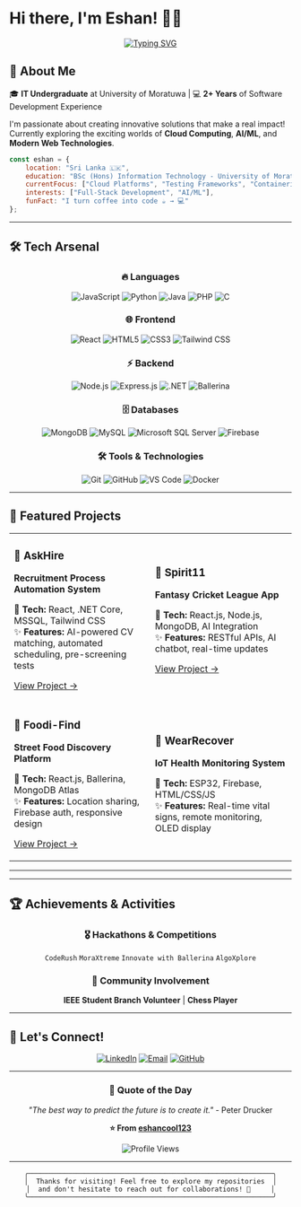 # Hi there, I'm Eshan! 👋🚀

<div align="center">
  
[![Typing SVG](https://readme-typing-svg.herokuapp.com?font=Fira+Code&pause=1000&color=36BCF7&center=true&vCenter=true&width=435&lines=Full+Stack+Developer;IT+Undergraduate+%40+UoM;AI%2FML+Enthusiast;Problem+Solver)](https://git.io/typing-svg)

</div>

## 🌟 About Me

🎓 **IT Undergraduate** at University of Moratuwa | 💻 **2+ Years** of Software Development Experience

I'm passionate about creating innovative solutions that make a real impact! Currently exploring the exciting worlds of **Cloud Computing**, **AI/ML**, and **Modern Web Technologies**.

```javascript
const eshan = {
    location: "Sri Lanka 🇱🇰",
    education: "BSc (Hons) Information Technology - University of Moratuwa",
    currentFocus: ["Cloud Platforms", "Testing Frameworks", "Containerization"],
    interests: ["Full-Stack Development", "AI/ML"],
    funFact: "I turn coffee into code ☕ → 💻"
};
```

---

## 🛠️ Tech Arsenal

<div align="center">

### 🔥 Languages
![JavaScript](https://img.shields.io/badge/-JavaScript-F7DF1E?style=for-the-badge&logo=javascript&logoColor=black)
![Python](https://img.shields.io/badge/-Python-3776AB?style=for-the-badge&logo=python&logoColor=white)
![Java](https://img.shields.io/badge/-Java-007396?style=for-the-badge&logo=java&logoColor=white)
![PHP](https://img.shields.io/badge/-PHP-777BB4?style=for-the-badge&logo=php&logoColor=white)
![C](https://img.shields.io/badge/-C-A8B9CC?style=for-the-badge&logo=c&logoColor=black)

### 🌐 Frontend
![React](https://img.shields.io/badge/-React-61DAFB?style=for-the-badge&logo=react&logoColor=black)
![HTML5](https://img.shields.io/badge/-HTML5-E34F26?style=for-the-badge&logo=html5&logoColor=white)
![CSS3](https://img.shields.io/badge/-CSS3-1572B6?style=for-the-badge&logo=css3&logoColor=white)
![Tailwind CSS](https://img.shields.io/badge/-Tailwind_CSS-38B2AC?style=for-the-badge&logo=tailwind-css&logoColor=white)

### ⚡ Backend
![Node.js](https://img.shields.io/badge/-Node.js-339933?style=for-the-badge&logo=node.js&logoColor=white)
![Express.js](https://img.shields.io/badge/-Express.js-000000?style=for-the-badge&logo=express&logoColor=white)
![.NET](https://img.shields.io/badge/-.NET-512BD4?style=for-the-badge&logo=dotnet&logoColor=white)
![Ballerina](https://img.shields.io/badge/-Ballerina-FF5000?style=for-the-badge&logo=ballerina&logoColor=white)

### 🗄️ Databases
![MongoDB](https://img.shields.io/badge/-MongoDB-47A248?style=for-the-badge&logo=mongodb&logoColor=white)
![MySQL](https://img.shields.io/badge/-MySQL-4479A1?style=for-the-badge&logo=mysql&logoColor=white)
![Microsoft SQL Server](https://img.shields.io/badge/-SQL_Server-CC2927?style=for-the-badge&logo=microsoft-sql-server&logoColor=white)
![Firebase](https://img.shields.io/badge/-Firebase-FFCA28?style=for-the-badge&logo=firebase&logoColor=black)

### 🛠️ Tools & Technologies
![Git](https://img.shields.io/badge/-Git-F05032?style=for-the-badge&logo=git&logoColor=white)
![GitHub](https://img.shields.io/badge/-GitHub-181717?style=for-the-badge&logo=github&logoColor=white)
![VS Code](https://img.shields.io/badge/-VS_Code-007ACC?style=for-the-badge&logo=visual-studio-code&logoColor=white)
![Docker](https://img.shields.io/badge/-Docker-2496ED?style=for-the-badge&logo=docker&logoColor=white)

</div>

---

## 🚀 Featured Projects

<div align="center">

<table>
<tr>
<td width="50%">

### 🎯 AskHire
**Recruitment Process Automation System**

🔧 **Tech:** React, .NET Core, MSSQL, Tailwind CSS  
✨ **Features:** AI-powered CV matching, automated scheduling, pre-screening tests

[View Project →](https://github.com/AskHire)

</td>
<td width="50%">

### 🏏 Spirit11
**Fantasy Cricket League App**

🔧 **Tech:** React.js, Node.js, MongoDB, AI Integration  
✨ **Features:** RESTful APIs, AI chatbot, real-time updates

[View Project →](https://github.com/Code-Crusaders-UOM)

</td>
</tr>
<tr>
<td width="50%">

### 🍕 Foodi-Find
**Street Food Discovery Platform**

🔧 **Tech:** React.js, Ballerina, MongoDB Atlas  
✨ **Features:** Location sharing, Firebase auth, responsive design

[View Project →](https://github.com/eshancool123/iwb346-code-crusaders)

</td>
<td width="50%">

### 🏥 WearRecover
**IoT Health Monitoring System**

🔧 **Tech:** ESP32, Firebase, HTML/CSS/JS  
✨ **Features:** Real-time vital signs, remote monitoring, OLED display


</td>
</tr>
</table>

</div>

---



---

## 🏆 Achievements & Activities

<div align="center">

### 🎖️ Hackathons & Competitions
`CodeRush` `MoraXtreme` `Innovate with Ballerina` `AlgoXplore`

### 🤝 Community Involvement
**IEEE Student Branch Volunteer** | **Chess Player** 

</div>

---

## 🤝 Let's Connect!

<div align="center">

[![LinkedIn](https://img.shields.io/badge/-LinkedIn-0077B5?style=for-the-badge&logo=linkedin&logoColor=white)](https://www.linkedin.com/in/eshan-senadhi-2084312a8/)
[![Email](https://img.shields.io/badge/-Email-D14836?style=for-the-badge&logo=gmail&logoColor=white)](mailto:eshansenadhi5@gmail.com)
[![GitHub](https://img.shields.io/badge/-GitHub-181717?style=for-the-badge&logo=github&logoColor=white)](https://github.com/eshancool123)

</div>

---

<div align="center">

### 💭 Quote of the Day
*"The best way to predict the future is to create it."* - Peter Drucker

**⭐ From [eshancool123](https://github.com/eshancool123)**

![Profile Views](https://komarev.com/ghpvc/?username=eshancool123&color=brightgreen&style=flat-square)

</div>

---

<div align="center">

```
╭─────────────────────────────────────────────────────────────╮
│  Thanks for visiting! Feel free to explore my repositories  │
│  and don't hesitate to reach out for collaborations! 🚀     │
╰─────────────────────────────────────────────────────────────╯
```

</div>
